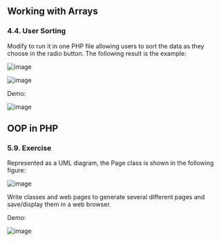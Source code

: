 ## Working with Arrays

### 4.4. User Sorting

Modify to run it in one PHP file allowing users to sort the data as they choose in the radio button.
The following result is the example:

![image](https://user-images.githubusercontent.com/61298021/165008608-fa123482-5e9f-4f2c-a0a7-79d58cb7f3b1.png)

![image](https://user-images.githubusercontent.com/61298021/165008651-06b8f1fa-0ccf-4cbd-a17b-9fc1f15211dc.png)

Demo:

![image](https://user-images.githubusercontent.com/61298021/165582950-7ca8f59a-8a92-4359-9469-5196df97db86.png)

## OOP in PHP

### 5.9. Exercise

Represented as a UML diagram, the Page class is shown in the following figure:

![image](https://user-images.githubusercontent.com/61298021/165008834-858ea4ca-8a6c-4d9a-8d0f-375ae74ef334.png)

Write classes and web pages to generate several different pages and save/display them in a web browser.

Demo:

![image](https://user-images.githubusercontent.com/61298021/165584935-86c3051e-561c-429b-9645-f51c421f20b2.png)